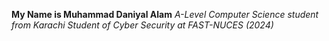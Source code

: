 **My Name is Muhammad Daniyal Alam**
*A-Level Computer Science student from Karachi*
*Student of Cyber Security at FAST-NUCES (2024)*
